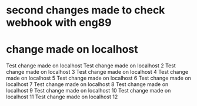 # second changes made to check webhook with eng89
# change made on localhost 

Test change made on localhost
Test change made on localhost 2
Test change made on localhost 3
Test change made on localhost 4
Test change made on localhost 5
Test change made on localhost 6
Test change made on localhost 7
Test change made on localhost 8
Test change made on localhost 9
Test change made on localhost 10
Test change made on localhost 11
Test change made on localhost 12